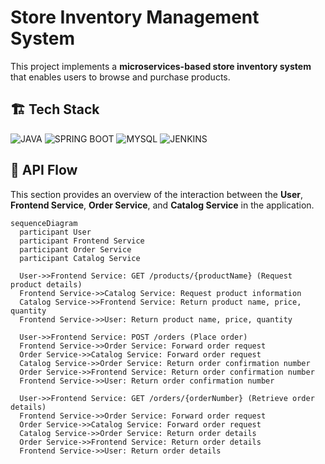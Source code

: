 # Store Inventory Management System

This project implements a **microservices-based store inventory system** that enables users to browse and purchase products.

## 🏗️ Tech Stack
![JAVA](https://img.shields.io/badge/java-%23EA2D2E?style=for-the-badge&logo=java&logoColor=white)
![SPRING BOOT](https://img.shields.io/badge/spring%20boot-%236DB33F?style=for-the-badge&logo=springboot&logoColor=white)
![MYSQL](https://img.shields.io/badge/mysql-%234479A1?style=for-the-badge&logo=mysql&logoColor=white)
![JENKINS](https://img.shields.io/badge/jenkins-%23D24939?style=for-the-badge&logo=jenkins&logoColor=white)

## 📡 API Flow
This section provides an overview of the interaction between the **User**, **Frontend Service**, **Order Service**, and **Catalog Service** in the application.
```mermaid
sequenceDiagram
  participant User
  participant Frontend Service
  participant Order Service
  participant Catalog Service
  
  User->>Frontend Service: GET /products/{productName} (Request product details)
  Frontend Service->>Catalog Service: Request product information
  Catalog Service->>Frontend Service: Return product name, price, quantity
  Frontend Service->>User: Return product name, price, quantity
  
  User->>Frontend Service: POST /orders (Place order)
  Frontend Service->>Order Service: Forward order request
  Order Service->>Catalog Service: Forward order request
  Catalog Service->>Order Service: Return order confirmation number
  Order Service->>Frontend Service: Return order confirmation number
  Frontend Service->>User: Return order confirmation number

  User->>Frontend Service: GET /orders/{orderNumber} (Retrieve order details)
  Frontend Service->>Order Service: Forward order request
  Order Service->>Catalog Service: Forward order request
  Catalog Service->>Order Service: Return order details
  Order Service->>Frontend Service: Return order details
  Frontend Service->>User: Return order details
```
